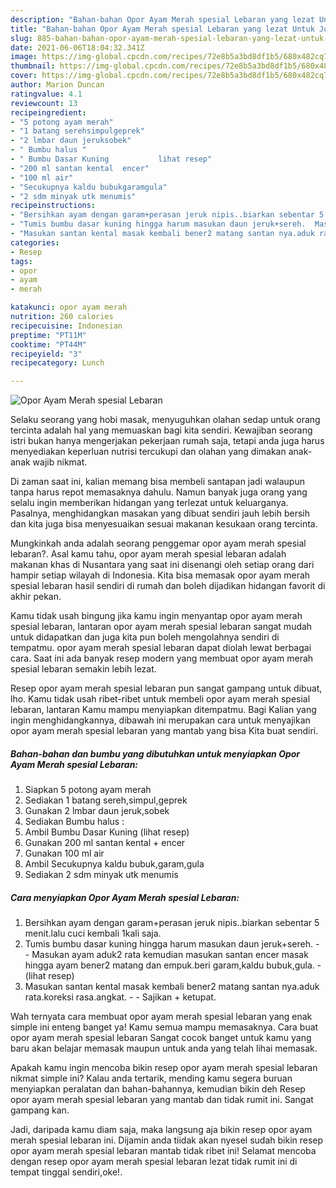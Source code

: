 ```yaml
---
description: "Bahan-bahan Opor Ayam Merah spesial Lebaran yang lezat Untuk Jualan"
title: "Bahan-bahan Opor Ayam Merah spesial Lebaran yang lezat Untuk Jualan"
slug: 885-bahan-bahan-opor-ayam-merah-spesial-lebaran-yang-lezat-untuk-jualan
date: 2021-06-06T18:04:32.341Z
image: https://img-global.cpcdn.com/recipes/72e8b5a3bd8df1b5/680x482cq70/opor-ayam-merah-spesial-lebaran-foto-resep-utama.jpg
thumbnail: https://img-global.cpcdn.com/recipes/72e8b5a3bd8df1b5/680x482cq70/opor-ayam-merah-spesial-lebaran-foto-resep-utama.jpg
cover: https://img-global.cpcdn.com/recipes/72e8b5a3bd8df1b5/680x482cq70/opor-ayam-merah-spesial-lebaran-foto-resep-utama.jpg
author: Marion Duncan
ratingvalue: 4.1
reviewcount: 13
recipeingredient:
- "5 potong ayam merah"
- "1 batang serehsimpulgeprek"
- "2 lmbar daun jeruksobek"
- " Bumbu halus "
- " Bumbu Dasar Kuning           lihat resep"
- "200 ml santan kental  encer"
- "100 ml air"
- "Secukupnya kaldu bubukgaramgula"
- "2 sdm minyak utk menumis"
recipeinstructions:
- "Bersihkan ayam dengan garam+perasan jeruk nipis..biarkan sebentar 5 menit.lalu cuci kembali 1kali saja."
- "Tumis bumbu dasar kuning hingga harum masukan daun jeruk+sereh.  Masukan ayam aduk2 rata kemudian masukan santan encer masak hingga ayam bener2 matang dan empuk.beri garam,kaldu bubuk,gula.           (lihat resep)"
- "Masukan santan kental masak kembali bener2 matang santan nya.aduk rata.koreksi rasa.angkat.  Sajikan + ketupat."
categories:
- Resep
tags:
- opor
- ayam
- merah

katakunci: opor ayam merah 
nutrition: 260 calories
recipecuisine: Indonesian
preptime: "PT11M"
cooktime: "PT44M"
recipeyield: "3"
recipecategory: Lunch

---
```



![Opor Ayam Merah spesial Lebaran](https://img-global.cpcdn.com/recipes/72e8b5a3bd8df1b5/680x482cq70/opor-ayam-merah-spesial-lebaran-foto-resep-utama.jpg)

Selaku seorang yang hobi masak, menyuguhkan olahan sedap untuk orang tercinta adalah hal yang memuaskan bagi kita sendiri. Kewajiban seorang istri bukan hanya mengerjakan pekerjaan rumah saja, tetapi anda juga harus menyediakan keperluan nutrisi tercukupi dan olahan yang dimakan anak-anak wajib nikmat.

Di zaman  saat ini, kalian memang bisa membeli santapan jadi walaupun tanpa harus repot memasaknya dahulu. Namun banyak juga orang yang selalu ingin memberikan hidangan yang terlezat untuk keluarganya. Pasalnya, menghidangkan masakan yang dibuat sendiri jauh lebih bersih dan kita juga bisa menyesuaikan sesuai makanan kesukaan orang tercinta. 



Mungkinkah anda adalah seorang penggemar opor ayam merah spesial lebaran?. Asal kamu tahu, opor ayam merah spesial lebaran adalah makanan khas di Nusantara yang saat ini disenangi oleh setiap orang dari hampir setiap wilayah di Indonesia. Kita bisa memasak opor ayam merah spesial lebaran hasil sendiri di rumah dan boleh dijadikan hidangan favorit di akhir pekan.

Kamu tidak usah bingung jika kamu ingin menyantap opor ayam merah spesial lebaran, lantaran opor ayam merah spesial lebaran sangat mudah untuk didapatkan dan juga kita pun boleh mengolahnya sendiri di tempatmu. opor ayam merah spesial lebaran dapat diolah lewat berbagai cara. Saat ini ada banyak resep modern yang membuat opor ayam merah spesial lebaran semakin lebih lezat.

Resep opor ayam merah spesial lebaran pun sangat gampang untuk dibuat, lho. Kamu tidak usah ribet-ribet untuk membeli opor ayam merah spesial lebaran, lantaran Kamu mampu menyiapkan ditempatmu. Bagi Kalian yang ingin menghidangkannya, dibawah ini merupakan cara untuk menyajikan opor ayam merah spesial lebaran yang mantab yang bisa Kita buat sendiri.

<!--inarticleads1-->

##### Bahan-bahan dan bumbu yang dibutuhkan untuk menyiapkan Opor Ayam Merah spesial Lebaran:

1. Siapkan 5 potong ayam merah
1. Sediakan 1 batang sereh,simpul,geprek
1. Gunakan 2 lmbar daun jeruk,sobek
1. Sediakan  Bumbu halus :
1. Ambil  Bumbu Dasar Kuning           (lihat resep)
1. Gunakan 200 ml santan kental + encer
1. Gunakan 100 ml air
1. Ambil Secukupnya kaldu bubuk,garam,gula
1. Sediakan 2 sdm minyak utk menumis




<!--inarticleads2-->

##### Cara menyiapkan Opor Ayam Merah spesial Lebaran:

1. Bersihkan ayam dengan garam+perasan jeruk nipis..biarkan sebentar 5 menit.lalu cuci kembali 1kali saja.
1. Tumis bumbu dasar kuning hingga harum masukan daun jeruk+sereh. -  - Masukan ayam aduk2 rata kemudian masukan santan encer masak hingga ayam bener2 matang dan empuk.beri garam,kaldu bubuk,gula. -           (lihat resep)
1. Masukan santan kental masak kembali bener2 matang santan nya.aduk rata.koreksi rasa.angkat. -  - Sajikan + ketupat.




Wah ternyata cara membuat opor ayam merah spesial lebaran yang enak simple ini enteng banget ya! Kamu semua mampu memasaknya. Cara buat opor ayam merah spesial lebaran Sangat cocok banget untuk kamu yang baru akan belajar memasak maupun untuk anda yang telah lihai memasak.

Apakah kamu ingin mencoba bikin resep opor ayam merah spesial lebaran nikmat simple ini? Kalau anda tertarik, mending kamu segera buruan menyiapkan peralatan dan bahan-bahannya, kemudian bikin deh Resep opor ayam merah spesial lebaran yang mantab dan tidak rumit ini. Sangat gampang kan. 

Jadi, daripada kamu diam saja, maka langsung aja bikin resep opor ayam merah spesial lebaran ini. Dijamin anda tiidak akan nyesel sudah bikin resep opor ayam merah spesial lebaran mantab tidak ribet ini! Selamat mencoba dengan resep opor ayam merah spesial lebaran lezat tidak rumit ini di tempat tinggal sendiri,oke!.

